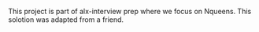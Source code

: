 This project is part of alx-interview prep where we focus on Nqueens.
This solotion was adapted from a friend.
